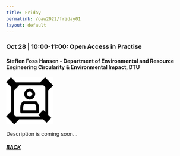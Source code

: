 ```yaml
---
title: Friday
permalink: /oaw2022/friday01
layout: default
---
```


### Oct 28 | 10:00-11:00: Open Access in Practise

#### Steffen Foss Hansen - Department of Environmental and Resource Engineering Circularity & Environmental Impact, DTU

<img src="/images/Doe.svg" alt="Steffen Foss Hansen" style="height: 25%; width:25%;"/>

Description is coming soon...

##### [BACK](https://openaccess.dk/oaw2022#programme-of-the-danish-open-access-week-2022)

